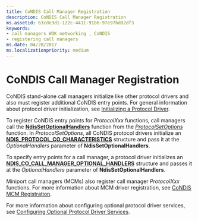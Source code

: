 ```yaml
---
title: CoNDIS Call Manager Registration
description: CoNDIS Call Manager Registration
ms.assetid: 63cde3d1-122c-4411-91b6-97e97bdd2df3
keywords:
- call managers WDK networking , CoNDIS
- registering call managers
ms.date: 04/20/2017
ms.localizationpriority: medium
---
```


# CoNDIS Call Manager Registration





CoNDIS stand-alone call managers initialize like other protocol drivers and also must register additional CoNDIS entry points. For general information about protocol driver initialization, see [Initializing a Protocol Driver](initializing-a-protocol-driver.md).

To register CoNDIS entry points for *ProtocolXxx* functions, call managers call the [**NdisSetOptionalHandlers**](https://docs.microsoft.com/windows-hardware/drivers/ddi/ndis/nf-ndis-ndissetoptionalhandlers) function from the [*ProtocolSetOptions*](https://docs.microsoft.com/windows-hardware/drivers/ddi/ndis/nc-ndis-set_options) function. In *ProtocolSetOptions*, all CoNDIS protocol drivers initialize an [**NDIS\_PROTOCOL\_CO\_CHARACTERISTICS**](https://docs.microsoft.com/windows-hardware/drivers/ddi/ndis/ns-ndis-_ndis_protocol_co_characteristics) structure and pass it at the *OptionalHandlers* parameter of **NdisSetOptionalHandlers**.

To specify entry points for a call manager, a protocol driver initializes an [**NDIS\_CO\_CALL\_MANAGER\_OPTIONAL\_HANDLERS**](https://docs.microsoft.com/windows-hardware/drivers/ddi/ndis/ns-ndis-_ndis_co_call_manager_optional_handlers) structure and passes it at the *OptionalHandlers* parameter of **NdisSetOptionalHandlers**.

Miniport call managers (MCMs) also register call manager *ProtocolXxx* functions. For more information about MCM driver registration, see [CoNDIS MCM Registration](condis-mcm-registration.md).

For more information about configuring optional protocol driver services, see [Configuring Optional Protocol Driver Services](configuring-optional-protocol-driver-services.md).

 

 





